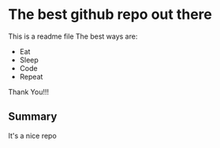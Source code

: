 # The best github repo out there
This is a readme file
The best ways are:
- Eat
- Sleep
- Code
- Repeat

Thank You!!!

## Summary
It's a nice repo